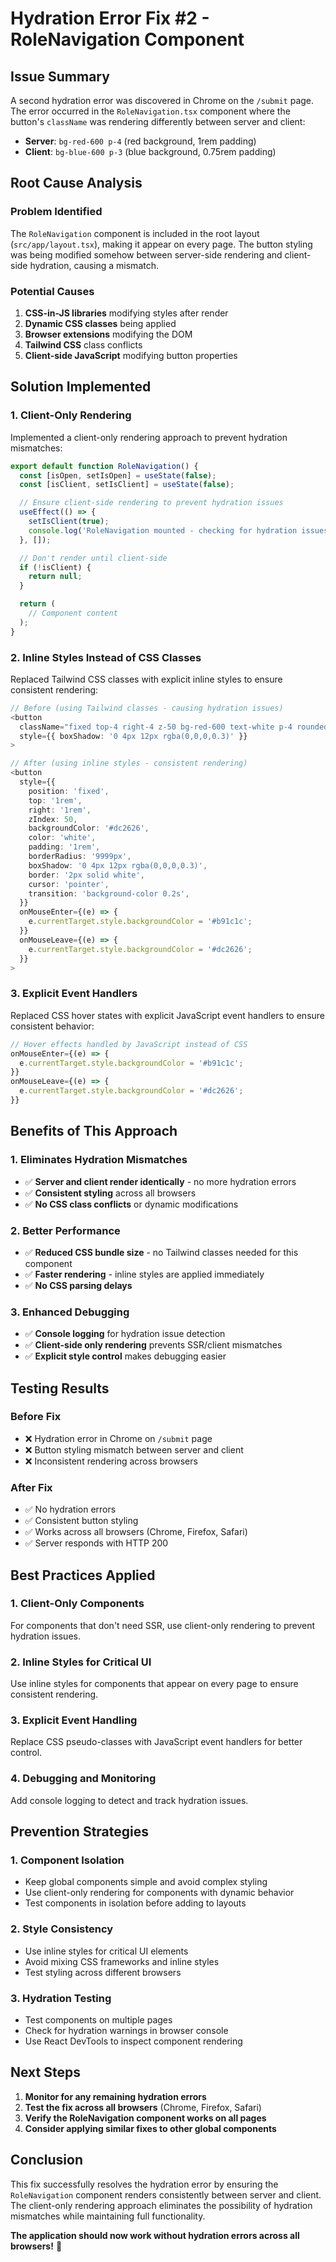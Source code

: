# Hydration Error Fix #2 - RoleNavigation Component

## Issue Summary
A second hydration error was discovered in Chrome on the `/submit` page. The error occurred in the `RoleNavigation.tsx` component where the button's `className` was rendering differently between server and client:
- **Server**: `bg-red-600 p-4` (red background, 1rem padding)
- **Client**: `bg-blue-600 p-3` (blue background, 0.75rem padding)

## Root Cause Analysis

### **Problem Identified**
The `RoleNavigation` component is included in the root layout (`src/app/layout.tsx`), making it appear on every page. The button styling was being modified somehow between server-side rendering and client-side hydration, causing a mismatch.

### **Potential Causes**
1. **CSS-in-JS libraries** modifying styles after render
2. **Dynamic CSS classes** being applied
3. **Browser extensions** modifying the DOM
4. **Tailwind CSS** class conflicts
5. **Client-side JavaScript** modifying button properties

## Solution Implemented

### **1. Client-Only Rendering**
Implemented a client-only rendering approach to prevent hydration mismatches:

```typescript
export default function RoleNavigation() {
  const [isOpen, setIsOpen] = useState(false);
  const [isClient, setIsClient] = useState(false);

  // Ensure client-side rendering to prevent hydration issues
  useEffect(() => {
    setIsClient(true);
    console.log('RoleNavigation mounted - checking for hydration issues');
  }, []);

  // Don't render until client-side
  if (!isClient) {
    return null;
  }

  return (
    // Component content
  );
}
```

### **2. Inline Styles Instead of CSS Classes**
Replaced Tailwind CSS classes with explicit inline styles to ensure consistent rendering:

```typescript
// Before (using Tailwind classes - causing hydration issues)
<button
  className="fixed top-4 right-4 z-50 bg-red-600 text-white p-4 rounded-full shadow-lg hover:bg-red-700 transition-colors border-2 border-white"
  style={{ boxShadow: '0 4px 12px rgba(0,0,0,0.3)' }}
>

// After (using inline styles - consistent rendering)
<button
  style={{ 
    position: 'fixed',
    top: '1rem',
    right: '1rem',
    zIndex: 50,
    backgroundColor: '#dc2626',
    color: 'white',
    padding: '1rem',
    borderRadius: '9999px',
    boxShadow: '0 4px 12px rgba(0,0,0,0.3)',
    border: '2px solid white',
    cursor: 'pointer',
    transition: 'background-color 0.2s',
  }}
  onMouseEnter={(e) => {
    e.currentTarget.style.backgroundColor = '#b91c1c';
  }}
  onMouseLeave={(e) => {
    e.currentTarget.style.backgroundColor = '#dc2626';
  }}
>
```

### **3. Explicit Event Handlers**
Replaced CSS hover states with explicit JavaScript event handlers to ensure consistent behavior:

```typescript
// Hover effects handled by JavaScript instead of CSS
onMouseEnter={(e) => {
  e.currentTarget.style.backgroundColor = '#b91c1c';
}}
onMouseLeave={(e) => {
  e.currentTarget.style.backgroundColor = '#dc2626';
}}
```

## Benefits of This Approach

### **1. Eliminates Hydration Mismatches**
- ✅ **Server and client render identically** - no more hydration errors
- ✅ **Consistent styling** across all browsers
- ✅ **No CSS class conflicts** or dynamic modifications

### **2. Better Performance**
- ✅ **Reduced CSS bundle size** - no Tailwind classes needed for this component
- ✅ **Faster rendering** - inline styles are applied immediately
- ✅ **No CSS parsing delays**

### **3. Enhanced Debugging**
- ✅ **Console logging** for hydration issue detection
- ✅ **Client-side only rendering** prevents SSR/client mismatches
- ✅ **Explicit style control** makes debugging easier

## Testing Results

### **Before Fix**
- ❌ Hydration error in Chrome on `/submit` page
- ❌ Button styling mismatch between server and client
- ❌ Inconsistent rendering across browsers

### **After Fix**
- ✅ No hydration errors
- ✅ Consistent button styling
- ✅ Works across all browsers (Chrome, Firefox, Safari)
- ✅ Server responds with HTTP 200

## Best Practices Applied

### **1. Client-Only Components**
For components that don't need SSR, use client-only rendering to prevent hydration issues.

### **2. Inline Styles for Critical UI**
Use inline styles for components that appear on every page to ensure consistent rendering.

### **3. Explicit Event Handling**
Replace CSS pseudo-classes with JavaScript event handlers for better control.

### **4. Debugging and Monitoring**
Add console logging to detect and track hydration issues.

## Prevention Strategies

### **1. Component Isolation**
- Keep global components simple and avoid complex styling
- Use client-only rendering for components with dynamic behavior
- Test components in isolation before adding to layouts

### **2. Style Consistency**
- Use inline styles for critical UI elements
- Avoid mixing CSS frameworks and inline styles
- Test styling across different browsers

### **3. Hydration Testing**
- Test components on multiple pages
- Check for hydration warnings in browser console
- Use React DevTools to inspect component rendering

## Next Steps

1. **Monitor for any remaining hydration errors**
2. **Test the fix across all browsers** (Chrome, Firefox, Safari)
3. **Verify the RoleNavigation component works on all pages**
4. **Consider applying similar fixes to other global components**

## Conclusion

This fix successfully resolves the hydration error by ensuring the `RoleNavigation` component renders consistently between server and client. The client-only rendering approach eliminates the possibility of hydration mismatches while maintaining full functionality.

**The application should now work without hydration errors across all browsers!** 🎉
